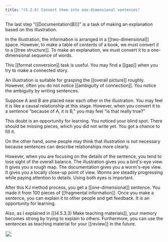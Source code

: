 ```yaml
---
title: "(5.2.8) Convert them into one-dimensional sentences"
---
```


The last step "[[Documentation(B)]]" is a task of making an explanation based on this illustration.

In the illustration, the information is arranged in a [[two-dimensional]] space. However, to make a table of contents of a book, we must convert it to a [[tree structure]]. To make an explanation, we must convert it to a one-dimensional sequence of words.

This [[format conversion]] task is useful. You may find a [[gap]] when you try to make a connected story.

An illustration is suitable for grasping the [[overall picture]] roughly. However, often you do not notice [[ambiguity of connection]]. You notice the ambiguity by writing sentences.

Suppose A and B are placed near each other in the illustration. You may feel it is like a causal relationship at this stage. However, when you convert it to a sentence "because of A, it is B," you may feel "is that really true?"

This doubt is an opportunity for learning. You noticed your blind spot. There should be missing pieces, which you did not write yet. You got a chance to fill it.

On the other hand, some people may think that illustration is not necessary because sentences can describe relationships more clearly.

However, when you are focusing on the details of the sentence, you tend to lose sight of the overall balance.
The illustration gives you a bird's-eye view. It gives you a rough map. The documentation gives you a worm's-eye view. It gives you a locally close-up point of view. Worms are steadily progressing while paying attention to details. Using both eyes is important.

After this KJ method process, you get a [[one-dimensional]] sentence. You made it from 100 pieces of [[fragmental information]]. Once you make a sentence, you can explain it to other people and get feedback. It is an opportunity for learning.

Also, as I explained in [[(4.5.3.3) Make teaching materials]], your memory becomes strong by trying to explain to others. Furthermore, you can use the sentences as teaching material for your [[review]] in the future.

<img src='https://scrapbox.io/api/pages/nishio-en/en/icon' alt='en.icon' height="19.5"/>